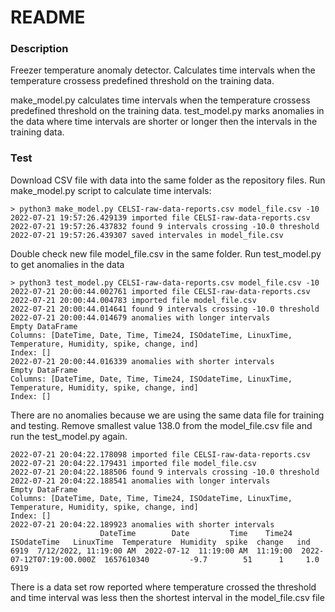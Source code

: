# README #

### Description

Freezer temperature anomaly detector. Calculates time intervals when the temperature crossess predefined threshold on the training data.

make_model.py calculates time intervals when the temperature crossess predefined threshold on the training data.
test_model.py marks anomalies in the data where time intervals are shorter or longer then the intervals in the training data.


### Test
Download CSV file with data into the same folder as the repository files.
Run make_model.py script to calculate time intervals:
```
> python3 make_model.py CELSI-raw-data-reports.csv model_file.csv -10
2022-07-21 19:57:26.429139 imported file CELSI-raw-data-reports.csv
2022-07-21 19:57:26.437832 found 9 intervals crossing -10.0 threshold
2022-07-21 19:57:26.439307 saved intervales in model_file.csv

```
Double check new file model_file.csv in the same folder.
Run test_model.py to get anomalies in the data

```
> python3 test_model.py CELSI-raw-data-reports.csv model_file.csv -10
2022-07-21 20:00:44.002761 imported file CELSI-raw-data-reports.csv
2022-07-21 20:00:44.004783 imported file model_file.csv
2022-07-21 20:00:44.014641 found 9 intervals crossing -10.0 threshold
2022-07-21 20:00:44.014679 anomalies with longer intervals
Empty DataFrame
Columns: [DateTime, Date, Time, Time24, ISOdateTime, LinuxTime, Temperature, Humidity, spike, change, ind]
Index: []
2022-07-21 20:00:44.016339 anomalies with shorter intervals
Empty DataFrame
Columns: [DateTime, Date, Time, Time24, ISOdateTime, LinuxTime, Temperature, Humidity, spike, change, ind]
Index: []
```
There are no anomalies because we are using the same data file for training and testing.
Remove smallest value 138.0 from the model_file.csv file and run the test_model.py again.
```
2022-07-21 20:04:22.178098 imported file CELSI-raw-data-reports.csv
2022-07-21 20:04:22.179431 imported file model_file.csv
2022-07-21 20:04:22.188506 found 9 intervals crossing -10.0 threshold
2022-07-21 20:04:22.188541 anomalies with longer intervals
Empty DataFrame
Columns: [DateTime, Date, Time, Time24, ISOdateTime, LinuxTime, Temperature, Humidity, spike, change, ind]
Index: []
2022-07-21 20:04:22.189923 anomalies with shorter intervals
                    DateTime        Date         Time    Time24               ISOdateTime   LinuxTime  Temperature  Humidity  spike  change   ind
6919  7/12/2022, 11:19:00 AM  2022-07-12  11:19:00 AM  11:19:00  2022-07-12T07:19:00.000Z  1657610340         -9.7        51      1     1.0  6919
```
There is a data set row reported where temperature crossed the threshold and time interval was less then the shortest interval in the model_file.csv file
